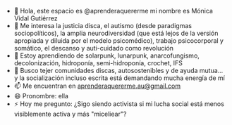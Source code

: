 - 👋 Hola, este espacio es @aprenderaquererme mi nombre es Mónica Vidal Gutiérrez
- 👀 Me interesa la justicia disca, el autismo (desde paradigmas sociopolíticos), la amplia neurodiversidad (que está lejos de la versión apropiada y diluida por el modelo psicomédico), trabajo psicocorporal y somático, el descanso y auti-cuidado como revolución
- 🌱 Estoy aprendiendo de solarpunk, lunarpunk, anarcofungismo, decolonización, hidroponía, semi-hidroponía, crochet, IFS 
- 💞️ Busco tejer comunidades discas, autosostenibles y de ayuda mutua... y la socialización incluso escrita está demandando mucha energía de mí
- 📫 Me encuentran en aprenderaquererme.au@gmail.com
- 😄 Pronombre: ella
- ⚡ Hoy me pregunto: ¿Sigo siendo activista si mi lucha social está menos visiblemente activa y más "miceliear"?

<!---
aprenderaquererme/aprenderaquererme es un repostitorio ✨ especial ✨ porque su `README.md` (este archivo) aparece en tu perfil de GitHub.
--->
